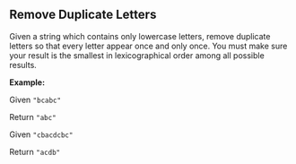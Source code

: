 ## Remove Duplicate Letters

Given a string which contains only lowercase letters, remove duplicate letters so that every letter appear once and only once. You must make sure your result is the smallest in lexicographical order among all possible results.

**Example:**

Given `"bcabc"`

Return `"abc"`

Given `"cbacdcbc"`

Return `"acdb"`